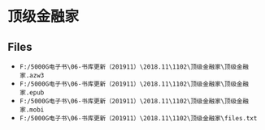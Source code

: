 # 顶级金融家

## Files

- `F:/5000G电子书\06-书库更新（201911）\2018.11\1102\顶级金融家\顶级金融家.azw3`
- `F:/5000G电子书\06-书库更新（201911）\2018.11\1102\顶级金融家\顶级金融家.epub`
- `F:/5000G电子书\06-书库更新（201911）\2018.11\1102\顶级金融家\顶级金融家.mobi`
- `F:/5000G电子书\06-书库更新（201911）\2018.11\1102\顶级金融家\files.txt`
